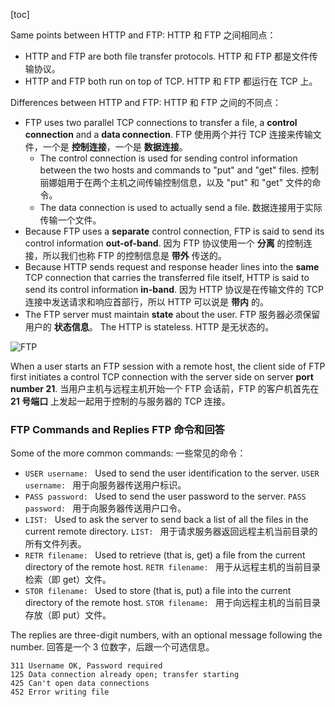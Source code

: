 [toc]

Same points between HTTP and FTP: HTTP 和 FTP 之间相同点：

- HTTP and FTP are both file transfer protocols. HTTP 和 FTP 都是文件传输协议。
- HTTP and FTP both run on top of TCP. HTTP 和 FTP 都运行在 TCP 上。

Differences between HTTP and FTP: HTTP 和 FTP 之间的不同点：

- FTP uses two parallel TCP connections to transfer a file, a **control connection** and a **data connection**.
  FTP 使用两个并行 TCP 连接来传输文件，一个是 **控制连接**，一个是 **数据连接**。
	- The control connection is used for sending control information between the two hosts and commands to "put" and "get" files.
	  控制丽娜姐用于在两个主机之间传输控制信息，以及 "put" 和 "get" 文件的命令。
	- The data connection is used to actually send a file. 数据连接用于实际传输一个文件。
- Because FTP uses a **separate** control connection, FTP is said to send its control information **out-of-band**.
  因为 FTP 协议使用一个 **分离** 的控制连接，所以我们也称 FTP 的控制信息是 **带外** 传送的。
- Because HTTP sends request and response header lines into the **same** TCP connection that carries the transferred file itself, HTTP is said to send its control information **in-band**.
  因为 HTTP 协议是在传输文件的 TCP 连接中发送请求和响应首部行，所以 HTTP 可以说是 **带内** 的。
- The FTP server must maintain **state** about the user. FTP 服务器必须保留用户的 **状态信息**。
	The HTTP is stateless. HTTP 是无状态的。

![FTP](http://oxnec2zdn.bkt.clouddn.com/Computer-networking/FTP.png)

When a user starts an FTP session with a remote host, the client side of FTP first initiates a control TCP connection with the server side on server **port number 21**.
当用户主机与远程主机开始一个 FTP 会话前，FTP 的客户机首先在 **21 号端口** 上发起一起用于控制的与服务器的 TCP 连接。

### FTP Commands and Replies FTP 命令和回答

Some of the more common commands: 一些常见的命令：

- `USER username: ` Used to send the user identification to the server.
  `USER username: ` 用于向服务器传送用户标识。
- `PASS password: ` Used to send the user password to the server.
  `PASS password: ` 用于向服务器传送用户口令。
- `LIST: ` Used to ask the server to send back a list of all the files in the current remote directory.
  `LIST: ` 用于请求服务器返回远程主机当前目录的所有文件列表。
- `RETR filename: ` Used to retrieve (that is, get) a file from the current directory of the remote host.
  `RETR filename: ` 用于从远程主机的当前目录检索（即 get）文件。
- `STOR filename: ` Used to store (that is, put) a file into the current directory of the remote host.
  `STOR filename: ` 用于向远程主机的当前目录存放（即 put）文件。

The replies are three-digit numbers, with an optional message following the number.
回答是一个 3 位数字，后跟一个可选信息。

```http
311 Username OK, Password required
125 Data connection already open; transfer starting
425 Can't open data connections
452 Error writing file
```
